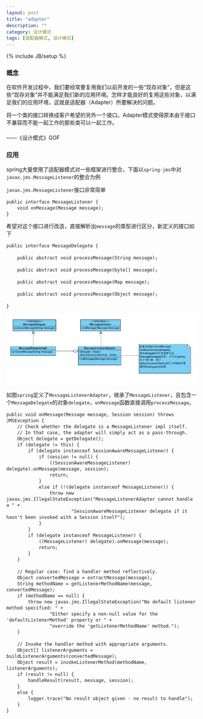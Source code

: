 ```yaml
---
layout: post
title: "adapter"
description: ""
category: 设计模式
tags: [适配器模式, 设计模式]
---
```

{% include JB/setup %}

### 概念

在软件开发过程中，我们要经常要复用我们以前开发的一些“现存对象”，但是这些“现存对象”并不能满足我们新的应用环境。怎样才能良好的复用这些对象，以满足我们的应用环境，这就是适配器（Adapter）所要解决的问题。

将一个类的接口转换成客户希望的另外一个接口。Adapter模式使得原本由于接口不兼容而不能一起工作的那些类可以一起工作。 
　　　　　　　                                                                                               　 
　　　　　　　                                                                                               　 
　　　　　　　                                                                                               　 
　　　　　　　                                                                                               　 ——《设计模式》GOF
　　　　　　　                                                                                               　 
　　　　　　　                                                                                               　 
### 应用

spring大量使用了适配器模式对一些框架进行整合，下面以`spring-jms`中对`javax.jms.MessageListener`的整合为例　

`javax.jms.MessageListener`接口非常简单

	public interface MessageListener {
    	void onMessage(Message message);
	}
	
希望对这个接口进行改造，直接解析出`message`的类型进行区分，新定义的接口如下

	public interface MessageDelegate {
    
        public abstract void processMessage(String message);
    
        public abstract void processMessage(byte[] message);
    
        public abstract void processMessage(Map message);
    
        public abstract void processMessage(Object message);
    
    }	
    
![image](/images/adapter.png)    

如图`spring`定义了`MessageListenerAdapter`，继承了`MessageListener`，且包含一个`MessageDelegate`的对象`delegate`，`onMessage`函数直接调用`processMessage`。

	public void onMessage(Message message, Session session) throws JMSException {
		// Check whether the delegate is a MessageListener impl itself.
		// In that case, the adapter will simply act as a pass-through.
		Object delegate = getDelegate();
		if (delegate != this) {
			if (delegate instanceof SessionAwareMessageListener) {
				if (session != null) {
					((SessionAwareMessageListener) delegate).onMessage(message, session);
					return;
				}
				else if (!(delegate instanceof MessageListener)) {
					throw new javax.jms.IllegalStateException("MessageListenerAdapter cannot handle a " +
							"SessionAwareMessageListener delegate if it hasn't been invoked with a Session itself");
				}
			}
			if (delegate instanceof MessageListener) {
				((MessageListener) delegate).onMessage(message);
				return;
			}
		}

		// Regular case: find a handler method reflectively.
		Object convertedMessage = extractMessage(message);
		String methodName = getListenerMethodName(message, convertedMessage);
		if (methodName == null) {
			throw new javax.jms.IllegalStateException("No default listener method specified: " +
					"Either specify a non-null value for the 'defaultListenerMethod' property or " +
					"override the 'getListenerMethodName' method.");
		}

		// Invoke the handler method with appropriate arguments.
		Object[] listenerArguments = buildListenerArguments(convertedMessage);
		Object result = invokeListenerMethod(methodName, listenerArguments);
		if (result != null) {
			handleResult(result, message, session);
		}
		else {
			logger.trace("No result object given - no result to handle");
		}
	}

